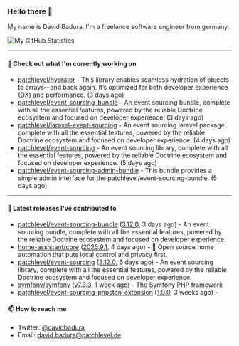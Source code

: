 ### Hello there 👋

My name is David Badura, I'm a freelance software engineer from germany.

![My GitHub Statistics](https://github-readme-stats.vercel.app/api?username=DavidBadura&show_icons=true&count_private=true&hide_title=true)

---

#### 👷 Check out what I'm currently working on

- [patchlevel/hydrator](https://github.com/patchlevel/hydrator) - This library enables seamless hydration of objects to arrays—and back again. It’s optimized for both developer experience (DX) and performance. (3 days ago)
- [patchlevel/event-sourcing-bundle](https://github.com/patchlevel/event-sourcing-bundle) - An event sourcing bundle, complete with all the essential features, powered by the reliable Doctrine ecosystem and focused on developer experience. (3 days ago)
- [patchlevel/laravel-event-sourcing](https://github.com/patchlevel/laravel-event-sourcing) - An event sourcing laravel package, complete with all the essential features, powered by the reliable Doctrine ecosystem and focused on developer experience. (4 days ago)
- [patchlevel/event-sourcing](https://github.com/patchlevel/event-sourcing) - An event sourcing library, complete with all the essential features,  powered by the reliable Doctrine ecosystem and focused on developer experience. (5 days ago)
- [patchlevel/event-sourcing-admin-bundle](https://github.com/patchlevel/event-sourcing-admin-bundle) - This bundle provides a simple admin interface for the patchlevel/event-sourcing-bundle. (5 days ago)

---

#### 🔭 Latest releases I've contributed to

- [patchlevel/event-sourcing-bundle](https://github.com/patchlevel/event-sourcing-bundle) ([3.12.0](https://github.com/patchlevel/event-sourcing-bundle/releases/tag/3.12.0), 3 days ago) - An event sourcing bundle, complete with all the essential features, powered by the reliable Doctrine ecosystem and focused on developer experience.
- [home-assistant/core](https://github.com/home-assistant/core) ([2025.9.1](https://github.com/home-assistant/core/releases/tag/2025.9.1), 4 days ago) - :house_with_garden: Open source home automation that puts local control and privacy first.
- [patchlevel/event-sourcing](https://github.com/patchlevel/event-sourcing) ([3.12.0](https://github.com/patchlevel/event-sourcing/releases/tag/3.12.0), 6 days ago) - An event sourcing library, complete with all the essential features,  powered by the reliable Doctrine ecosystem and focused on developer experience.
- [symfony/symfony](https://github.com/symfony/symfony) ([v7.3.3](https://github.com/symfony/symfony/releases/tag/v7.3.3), 1 week ago) - The Symfony PHP framework
- [patchlevel/event-sourcing-phpstan-extension](https://github.com/patchlevel/event-sourcing-phpstan-extension) ([1.0.0](https://github.com/patchlevel/event-sourcing-phpstan-extension/releases/tag/1.0.0), 3 weeks ago) - 

#### 📫 How to reach me

- Twitter: [@davidbadura](https://twitter.com/davidbadura)
- Email: [david.badura@patchlevel.de](mailto:david.badura@patchlevel.de)